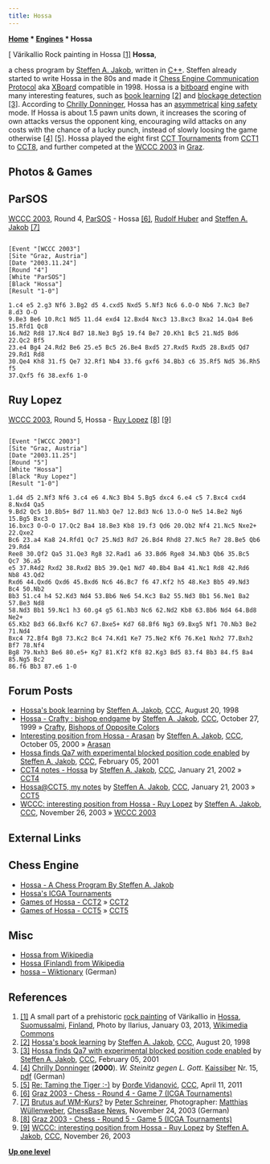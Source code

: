 ```yaml
---
title: Hossa
---
```

**[Home](Home "Home") * [Engines](Engines "Engines") * Hossa**

\[ Värikallio Rock painting in Hossa <a id="cite-note-1" href="#cite-ref-1">[1]</a>
**Hossa**,

a chess program by [Steffen A. Jakob](Steffen_A._Jakob "Steffen A. Jakob"), written in [C++](Cpp "Cpp"). Steffen already started to write Hossa in the 80s and made it [Chess Engine Communication Protocol](Chess_Engine_Communication_Protocol "Chess Engine Communication Protocol") aka [XBoard](XBoard "XBoard") compatible in 1998. Hossa is a [bitboard](Bitboards "Bitboards") engine with many interesting features, such as [book learning](Book_Learning "Book Learning") <a id="cite-note-2" href="#cite-ref-2">[2]</a> and [blockage detection](Blockage_Detection "Blockage Detection") <a id="cite-note-3" href="#cite-ref-3">[3]</a>.
According to [Chrilly Donninger](Chrilly_Donninger "Chrilly Donninger"), Hossa has an [asymmetrical](Asymmetric_Evaluation "Asymmetric Evaluation") [king safety](King_Safety "King Safety") mode. If Hossa is about 1.5 pawn units down, it increases the scoring of own attacks versus the opponent king, encouraging wild attacks on any costs with the chance of a lucky punch, instead of slowly loosing the game otherwise <a id="cite-note-4" href="#cite-ref-4">[4]</a> <a id="cite-note-5" href="#cite-ref-5">[5]</a>.
Hossa played the eight first [CCT Tournaments](CCT_Tournaments "CCT Tournaments") from [CCT1](CCT1 "CCT1") to [CCT8](CCT8 "CCT8"), and further competed at the [WCCC 2003](WCCC_2003 "WCCC 2003") in [Graz](https://en.wikipedia.org/wiki/Graz).

## Photos & Games

## ParSOS

[](https://de.chessbase.com/post/brutus-auf-wm-kurs-)
[WCCC 2003](WCCC_2003 "WCCC 2003"), Round 4, [ParSOS](ParSOS "ParSOS") - Hossa <a id="cite-note-6" href="#cite-ref-6">[6]</a>, [Rudolf Huber](Rudolf_Huber "Rudolf Huber") and [Steffen A. Jakob](Steffen_A._Jakob "Steffen A. Jakob") <a id="cite-note-7" href="#cite-ref-7">[7]</a>

```

[Event "[WCCC 2003"]
[Site "Graz, Austria"]
[Date "2003.11.24"]
[Round "4"]
[White "ParSOS"]
[Black "Hossa"]
[Result "1-0"]

1.c4 e5 2.g3 Nf6 3.Bg2 d5 4.cxd5 Nxd5 5.Nf3 Nc6 6.O-O Nb6 7.Nc3 Be7 8.d3 O-O 
9.Be3 Be6 10.Rc1 Nd5 11.d4 exd4 12.Bxd4 Nxc3 13.Bxc3 Bxa2 14.Qa4 Be6 15.Rfd1 Qc8 
16.Nd2 Rd8 17.Nc4 Bd7 18.Ne3 Bg5 19.f4 Be7 20.Kh1 Bc5 21.Nd5 Bd6 22.Qc2 Bf5 
23.e4 Bg4 24.Rd2 Be6 25.e5 Bc5 26.Be4 Bxd5 27.Rxd5 Rxd5 28.Bxd5 Qd7 29.Rd1 Rd8 
30.Qe4 Kh8 31.f5 Qe7 32.Rf1 Nb4 33.f6 gxf6 34.Bb3 c6 35.Rf5 Nd5 36.Rh5 f5 
37.Qxf5 f6 38.exf6 1-0 

```

## Ruy Lopez

[WCCC 2003](WCCC_2003 "WCCC 2003"), Round 5, Hossa - [Ruy Lopez](Ruy_Lopez "Ruy Lopez") <a id="cite-note-8" href="#cite-ref-8">[8]</a> <a id="cite-note-9" href="#cite-ref-9">[9]</a>

```

[Event "[WCCC 2003"]
[Site "Graz, Austria"]
[Date "2003.11.25"]
[Round "5"]
[White "Hossa"]
[Black "Ruy Lopez"]
[Result "1-0"]

1.d4 d5 2.Nf3 Nf6 3.c4 e6 4.Nc3 Bb4 5.Bg5 dxc4 6.e4 c5 7.Bxc4 cxd4 8.Nxd4 Qa5 
9.Bd2 Qc5 10.Bb5+ Bd7 11.Nb3 Qe7 12.Bd3 Nc6 13.O-O Ne5 14.Be2 Ng6 15.Bg5 Bxc3 
16.bxc3 O-O-O 17.Qc2 Ba4 18.Be3 Kb8 19.f3 Qd6 20.Qb2 Nf4 21.Nc5 Nxe2+ 22.Qxe2 
Bc6 23.a4 Ka8 24.Rfd1 Qc7 25.Nd3 Rd7 26.Bd4 Rhd8 27.Nc5 Re7 28.Be5 Qb6 29.Rd4 
Ree8 30.Qf2 Qa5 31.Qe3 Rg8 32.Rad1 a6 33.Bd6 Rge8 34.Nb3 Qb6 35.Bc5 Qc7 36.a5 
e5 37.R4d2 Rxd2 38.Rxd2 Bb5 39.Qe1 Nd7 40.Bb4 Ba4 41.Nc1 Rd8 42.Rd6 Nb8 43.Qd2 
Rxd6 44.Qxd6 Qxd6 45.Bxd6 Nc6 46.Bc7 f6 47.Kf2 h5 48.Ke3 Bb5 49.Nd3 Bc4 50.Nb2 
Bb3 51.c4 h4 52.Kd3 Nd4 53.Bb6 Ne6 54.Kc3 Ba2 55.Nd3 Bb1 56.Ne1 Ba2 57.Be3 Nd8 
58.Nd3 Bb1 59.Nc1 h3 60.g4 g5 61.Nb3 Nc6 62.Nd2 Kb8 63.Bb6 Nd4 64.Bd8 Ne2+ 
65.Kb2 Bd3 66.Bxf6 Kc7 67.Bxe5+ Kd7 68.Bf6 Ng3 69.Bxg5 Nf1 70.Nb3 Be2 71.Nd4 
Bxc4 72.Bf4 Bg8 73.Kc2 Bc4 74.Kd1 Ke7 75.Ne2 Kf6 76.Ke1 Nxh2 77.Bxh2 Bf7 78.Nf4 
Bg8 79.Nxh3 Be6 80.e5+ Kg7 81.Kf2 Kf8 82.Kg3 Bd5 83.f4 Bb3 84.f5 Ba4 85.Ng5 Bc2 
86.f6 Bb3 87.e6 1-0 

```

## Forum Posts

- [Hossa's book learning](https://www.stmintz.com/ccc/index.php?id=25160) by [Steffen A. Jakob](Steffen_A._Jakob "Steffen A. Jakob"), [CCC](CCC "CCC"), August 20, 1998
- [Hossa - Crafty : bishop endgame](https://www.stmintz.com/ccc/index.php?id=75112) by [Steffen A. Jakob](Steffen_A._Jakob "Steffen A. Jakob"), [CCC](CCC "CCC"), October 27, 1999 » [Crafty](Crafty "Crafty"), [Bishops of Opposite Colors](Bishops_of_Opposite_Colors "Bishops of Opposite Colors")
- [Interesting position from Hossa - Arasan](https://www.stmintz.com/ccc/index.php?id=131638) by [Steffen A. Jakob](Steffen_A._Jakob "Steffen A. Jakob"), [CCC](CCC "CCC"), October 05, 2000 » [Arasan](Arasan "Arasan")
- [Hossa finds Qa7 with experimental blocked position code enabled](https://www.stmintz.com/ccc/index.php?id=153437) by [Steffen A. Jakob](Steffen_A._Jakob "Steffen A. Jakob"), [CCC](CCC "CCC"), February 05, 2001
- [CCT4 notes - Hossa](https://www.stmintz.com/ccc/index.php?id=208790) by [Steffen A. Jakob](Steffen_A._Jakob "Steffen A. Jakob"), [CCC](CCC "CCC"), January 21, 2002 » [CCT4](CCT4 "CCT4")
- [Hossa@CCT5, my notes](https://www.stmintz.com/ccc/index.php?id=278577) by [Steffen A. Jakob](Steffen_A._Jakob "Steffen A. Jakob"), [CCC](CCC "CCC"), January 21, 2003 » [CCT5](CCT5 "CCT5")
- [WCCC: interesting position from Hossa - Ruy Lopez](https://www.stmintz.com/ccc/index.php?id=330695) by [Steffen A. Jakob](Steffen_A._Jakob "Steffen A. Jakob"), [CCC](CCC "CCC"), November 26, 2003 » [WCCC 2003](WCCC_2003 "WCCC 2003")

## External Links

## Chess Engine

- [Hossa - A Chess Program By Steffen A. Jakob](http://www.jakob.at/steffen/hossa/)
- [Hossa's ICGA Tournaments](https://www.game-ai-forum.org/icga-tournaments/program.php?id=122)
- [Games of Hossa - CCT2](http://www.jakob.at/steffen/hossa/cct2.html) » [CCT2](CCT2 "CCT2")
- [Games of Hossa - CCT5](http://www.jakob.at/steffen/hossa/cct5.html) » [CCT5](CCT5 "CCT5")

## Misc

- [Hossa from Wikipedia](https://en.wikipedia.org/wiki/Hossa)
- [Hossa (Finland) from Wikipedia](<https://en.wikipedia.org/wiki/Hossa_(Finland)>)
- [hossa – Wiktionary](https://de.wiktionary.org/wiki/hossa) (German)

## References

1. <a id="cite-ref-1" href="#cite-note-1">[1]</a> A small part of a prehistoric [rock painting](https://en.wikipedia.org/wiki/Finnish_rock_art) of Värikallio in [Hossa](<https://en.wikipedia.org/wiki/Hossa_(Finland)>), [Suomussalmi](https://en.wikipedia.org/wiki/Suomussalmi), [Finland](https://en.wikipedia.org/wiki/Finland), Photo by Ilarius, January 03, 2013, [Wikimedia Commons](https://en.wikipedia.org/wiki/Wikimedia_Commons)
1. <a id="cite-ref-2" href="#cite-note-2">[2]</a> [Hossa's book learning](https://www.stmintz.com/ccc/index.php?id=25160) by [Steffen A. Jakob](Steffen_A._Jakob "Steffen A. Jakob"), [CCC](CCC "CCC"), August 20, 1998
1. <a id="cite-ref-3" href="#cite-note-3">[3]</a> [Hossa finds Qa7 with experimental blocked position code enabled](https://www.stmintz.com/ccc/index.php?id=153437) by [Steffen A. Jakob](Steffen_A._Jakob "Steffen A. Jakob"), [CCC](CCC "CCC"), February 05, 2001
1. <a id="cite-ref-4" href="#cite-note-4">[4]</a> [Chrilly Donninger](Chrilly_Donninger "Chrilly Donninger") (**2000**). *W. Steinitz gegen L. Gott*. [Kaissiber](http://de.wikipedia.org/wiki/Kaissiber) Nr. 15, [pdf](http://www.mustrum.de/chrilly/kaissiber15.pdf) (German)
1. <a id="cite-ref-5" href="#cite-note-5">[5]</a> [Re: Taming the Tiger :-)](http://www.talkchess.com/forum/viewtopic.php?topic_view=threads&p=402729&t=38726) by [Đorđe Vidanović](%C4%90or%C4%91e_Vidanovi%C4%87 "Đorđe Vidanović"), [CCC](CCC "CCC"), April 11, 2011
1. <a id="cite-ref-6" href="#cite-note-6">[6]</a> [Graz 2003 - Chess - Round 4 - Game 7 (ICGA Tournaments)](https://www.game-ai-forum.org/icga-tournaments/round.php?tournament=2&round=4&id=7)
1. <a id="cite-ref-7" href="#cite-note-7">[7]</a> [Brutus auf WM-Kurs?](https://de.chessbase.com/post/brutus-auf-wm-kurs-) by [Peter Schreiner](Peter_Schreiner "Peter Schreiner"), Photographer: [Matthias Wüllenweber](Matthias_W%C3%BCllenweber "Matthias Wüllenweber"), [ChessBase News](ChessBase "ChessBase"), November 24, 2003 (German)
1. <a id="cite-ref-8" href="#cite-note-8">[8]</a> [Graz 2003 - Chess - Round 5 - Game 5 (ICGA Tournaments)](https://www.game-ai-forum.org/icga-tournaments/round.php?tournament=2&round=5&id=5)
1. <a id="cite-ref-9" href="#cite-note-9">[9]</a> [WCCC: interesting position from Hossa - Ruy Lopez](https://www.stmintz.com/ccc/index.php?id=330695) by [Steffen A. Jakob](Steffen_A._Jakob "Steffen A. Jakob"), [CCC](CCC "CCC"), November 26, 2003

**[Up one level](Engines "Engines")**

